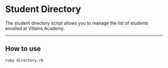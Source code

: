 # Student Directory #

The student directory script allows you to manage the list of students enrolled at Villains Academy.

***

## How to use ##

```shell
ruby directory.rb
```
